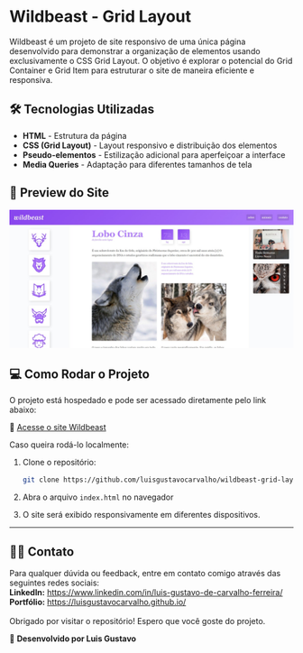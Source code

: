# Wildbeast - Grid Layout

Wildbeast é um projeto de site responsivo de uma única página desenvolvido para demonstrar a organização de elementos usando exclusivamente o CSS Grid Layout. O objetivo é explorar o potencial do Grid Container e Grid Item para estruturar o site de maneira eficiente e responsiva.

## 🛠️ Tecnologias Utilizadas

- **HTML** - Estrutura da página
- **CSS (Grid Layout)** - Layout responsivo e distribuição dos elementos
- **Pseudo-elementos** - Estilização adicional para aperfeiçoar a interface
- **Media Queries** - Adaptação para diferentes tamanhos de tela

## 📸 Preview do Site

<img src="https://github.com/luisgustavocarvalho/wildbeast-grid-layout/blob/main/Preview%20do%20Site.jpeg?raw=true">

## 💻 Como Rodar o Projeto

O projeto está hospedado e pode ser acessado diretamente pelo link abaixo:

📍 [Acesse o site Wildbeast](https://luisgustavocarvalho.github.io/wildbeast-grid-layout/)

Caso queira rodá-lo localmente:

1. Clone o repositório:
   ```bash
   git clone https://github.com/luisgustavocarvalho/wildbeast-grid-layout.git
   ```
2. Abra o arquivo `index.html` no navegador

3. O site será exibido responsivamente em diferentes dispositivos.

---

## 🧑‍💻 Contato

Para qualquer dúvida ou feedback, entre em contato comigo através das seguintes redes sociais:<br>
**LinkedIn:** https://www.linkedin.com/in/luis-gustavo-de-carvalho-ferreira/<br>
**Portfólio:** https://luisgustavocarvalho.github.io/
<br>
<br>
Obrigado por visitar o repositório! Espero que você goste do projeto.

📲 **Desenvolvido por Luis Gustavo**
